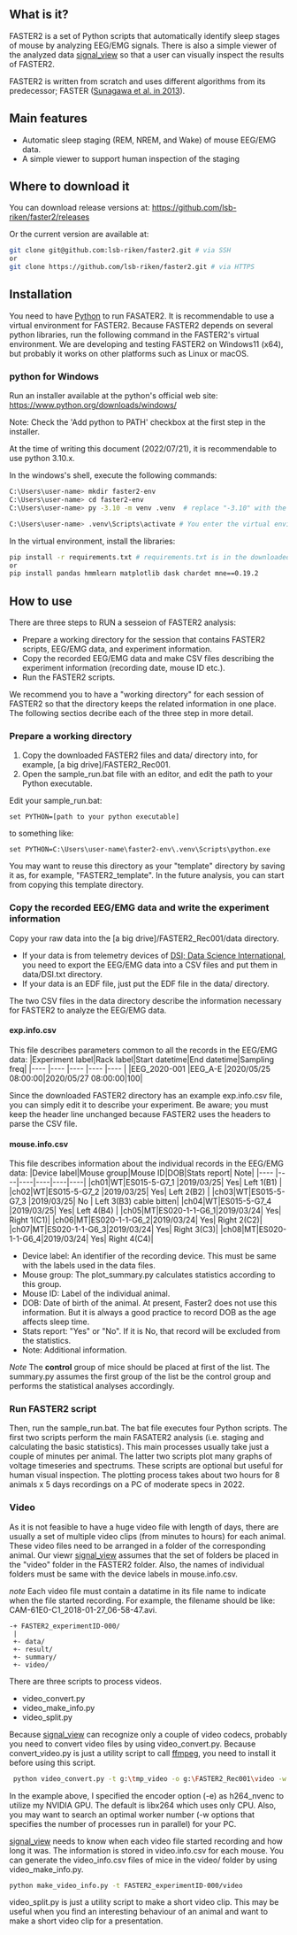 ## What is it?
FASTER2 is a set of Python scripts that automatically identify sleep stages of mouse by analyzing EEG/EMG signals. There is also a simple viewer of the analyzed data [signal_view](https://github.com/lsb-riken/signal_view) so that a user can visually inspect the results of FASTER2.

FASTER2 is written from scratch and uses different algorithms from its predecessor; FASTER ([Sunagawa et al. in 2013](https://onlinelibrary.wiley.com/doi/abs/10.1111/gtc.12053)).

## Main features
- Automatic sleep staging (REM, NREM, and Wake) of mouse EEG/EMG data.
- A simple viewer to support human inspection of the staging 

## Where to download it

You can download release versions at:
https://github.com/lsb-riken/faster2/releases

Or the current version are available at:
```sh
git clone git@github.com:lsb-riken/faster2.git # via SSH
or
git clone https://github.com/lsb-riken/faster2.git # via HTTPS
```

## Installation
You need to have [Python](https://www.python.org/) to run FASATER2. It is recommendable to use a virtual environment for FASTER2. Because FASTER2 depends on several python libraries, run the following command in the FASTER2's virtual environment. We are developing and testing FASTER2 on Windows11 (x64), but probably it works on other platforms such as Linux or macOS.

### python for Windows
Run an installer available at the python's official web site:
https://www.python.org/downloads/windows/

Note: Check the 'Add python to PATH' checkbox at the first step in the installer.

At the time of writing this document (2022/07/21), it is recommendable to use python 3.10.x.


In the windows's shell, execute the following commands:
```sh
C:\Users\user-name> mkdir faster2-env
C:\Users\user-name> cd faster2-env
C:\Users\user-name> py -3.10 -m venv .venv  # replace "-3.10" with the version of Python you downloaded

C:\Users\user-name> .venv\Scripts\activate # You enter the virtual environment with this command
```
In the virtual environment, install the libraries: 

```sh
pip install -r requirements.txt # requirements.txt is in the downloaded FASTER2
or
pip install pandas hmmlearn matplotlib dask chardet mne==0.19.2
```

## How to use

There are three steps to RUN a sesseion of FASTER2 analysis: 
- Prepare a working directory for the session that contains FASTER2 scripts, EEG/EMG data, and experiment information.
- Copy the recorded EEG/EMG data and make CSV files describing the experiment information (recording date, mouse ID etc.).
- Run the FASTER2 scripts.

We recommend you to have a "working directory" for each session of FASTER2 so that the directory keeps the related information in one place. The following sectios decribe each of the three step in more detail.

### Prepare a working directory
1. Copy the downloaded FASTER2 files and data/ directory into, for example, [a big drive]/FASTER2_Rec001.
1. Open the sample_run.bat file with an editor, and edit the path to your Python executable.

Edit your sample_run.bat:
```
set PYTHON=[path to your python executable]
```
to something like: 
```
set PYTHON=C:\Users\user-name\faster2-env\.venv\Scripts\python.exe
```

You may want to reuse this directory as your "template" directory by saving it as, for example, "FASTER2_template". In the future analysis, you can start from copying this template directory.

### Copy the recorded EEG/EMG data and write the experiment information
Copy your raw data into the [a big drive]/FASTER2_Rec001/data directory.
   - If your data is from telemetry devices of [DSI; Data Science International](https://www.datasci.com/), you need to export the EEG/EMG data into a CSV files and put them in data/DSI.txt directory.
   - If your data is an EDF file, just put the EDF file in the data/ directory.

The two CSV files in the data directory describe the information necessary for FASTER2 to analyze the EEG/EMG data.

#### exp.info.csv
This file describes parameters common to all the records in the EEG/EMG data:
|Experiment label|Rack label|Start datetime|End datetime|Sampling freq|
|----            |----      |----          |----        |----         |
|EEG_2020-001    |EEG_A-E   |2020/05/25 08:00:00|2020/05/27 08:00:00|100|

Since the downloaded FASTER2 directory has an example exp.info.csv file, you can simply edit it to describe your experiment. Be aware; you must keep the header line unchanged because FASTER2 uses the headers to parse the CSV file.

#### mouse.info.csv
This file describes information about the individual records in the EEG/EMG data:
|Device label|Mouse group|Mouse ID|DOB|Stats report| Note|
|----   |----|----|----|----|----|
|ch01|WT|ES015-5-G7_1  |2019/03/25| Yes| Left 1(B1) |
|ch02|WT|ES015-5-G7_2  |2019/03/25| Yes| Left 2(B2) |
|ch03|WT|ES015-5-G7_3  |2019/03/25| No | Left 3(B3) cable bitten|
|ch04|WT|ES015-5-G7_4  |2019/03/25| Yes| Left 4(B4) | 
|ch05|MT|ES020-1-1-G6_1|2019/03/24| Yes| Right 1(C1)|
|ch06|MT|ES020-1-1-G6_2|2019/03/24| Yes| Right 2(C2)|
|ch07|MT|ES020-1-1-G6_3|2019/03/24| Yes| Right 3(C3)|
|ch08|MT|ES020-1-1-G6_4|2019/03/24| Yes| Right 4(C4)|

* Device label: An identifier of the recording device. This must be same with the labels used in the data files.
* Mouse group: The plot_summary.py calculates statistics according to this group. 
* Mouse ID: Label of the individual animal.
* DOB: Date of birth of the animal. At present, Faster2 does not use this information. But it is always a good practice to record DOB as the age affects sleep time.
* Stats report: "Yes" or "No". If it is No, that record will be excluded from the statistics.
* Note: Additional information.

_Note_ The **control** group of mice should be placed at first of the list. The summary.py assumes the first group of the list be the control group and performs the statistical analyses accordingly.


### Run FASTER2 script

Then, run the sample_run.bat. The bat file executes four Python scripts. The first two scripts perform the main FASATER2 analysis (i.e. staging and calculating the basic statistics). This main processes usually take just a couple of minutes per animal. The latter two scripts plot many graphs of voltage timeseries and spectrums. These scripts are optional but useful for human visual inspection. The plotting process takes about two hours for 8 animals x 5 days recordings on a PC of moderate specs in 2022.


### Video
As it is not feasible to have a huge video file with length of days, there are usually a set of multiple video clips (from minutes to hours) for each animal. These video files need to be arranged in a folder of the corresponding animal. Our viewr [signal_view](https://github.com/lsb-riken/signal_view) assumes that the set of folders be placed in the "video" folder in the FASTER2 folder. Also, the names of individual folders must be same with the device labels in mouse.info.csv.

_note_ Each video file must contain a datatime in its file name to indicate when the file started recording. For example, the filename should be like: CAM-61E0-C1_2018-01-27_06-58-47.avi. 


```
-+ FASTER2_experimentID-000/
 |
 +- data/
 +- result/
 +- summary/
 +- video/
```

There are three scripts to process videos.
* video_convert.py
* video_make_info.py
* video_split.py 

Because [signal_view](https://github.com/lsb-riken/signal_view) can recognize only a couple of video codecs, probably you need to convert video files by using video_convert.py. Because convert_video.py is just a utility script to call [ffmpeg](https://ffmpeg.org/), you need to install it before using this script.


```sh
 python video_convert.py -t g:\tmp_video -o g:\FASTER2_Rec001\video -w 2 -e h264_nvenc
 ```
 In the example above, I specified the encoder option (-e) as h264_nvenc to utilize my NVIDIA GPU. The default is libx264 which uses only CPU. Also, you may want to search an optimal worker number (-w options that specifies the number of processes run in parallel) for your PC.

 [signal_view](https://github.com/lsb-riken/signal_view) needs to know when each video file started recording and how long it was. The information is stored in video.info.csv for each mouse. You can generate the video_info.csv files of mice in the video/ folder by using video_make_info.py.

 ```sh
 python make_video_info.py -t FASTER2_experimentID-000/video
 ```
 
 video_split.py is just a utility script to make a short video clip. This may be useful when you find an interesting behaviour of an animal and want to make a short video clip for a presentation.
